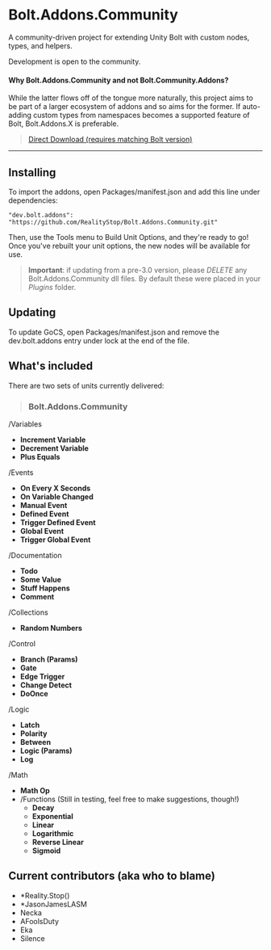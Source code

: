 

# Bolt.Addons.Community
A community-driven project for extending Unity Bolt with custom nodes, types, and helpers.

Development is open to the community.


#### Why Bolt.Addons.Community and not Bolt.Community.Addons?  
While the latter flows off of the tongue more naturally, this project aims to be part of a larger ecosystem of addons and so aims for the former.  If auto-adding custom types from namespaces becomes a supported feature of Bolt, Bolt.Addons.X is preferable.

> [Direct Download (requires matching Bolt version)](https://github.com/RealityStop/Bolt.Addons.Community/releases/)



----------

## Installing

To import the addons, open Packages/manifest.json and add this line under dependencies:

	"dev.bolt.addons": "https://github.com/RealityStop/Bolt.Addons.Community.git"
	
Then, use the Tools menu to Build Unit Options, and they're ready to go!  Once you've rebuilt your unit options, the new nodes will be available for use.

> **Important**: if updating from a pre-3.0 version, please *DELETE* any Bolt.Addons.Community dll files.  By default these were placed in your *Plugins* folder.

## Updating
To update GoCS, open Packages/manifest.json and remove the dev.bolt.addons entry under lock at the end of the file.


## What's included
There are two sets of units currently delivered:

> ### Bolt.Addons.Community

/Variables
 - **Increment Variable**
 - **Decrement Variable**
 - **Plus Equals**

/Events
 - **On Every X Seconds**
 - **On Variable Changed**
 - **Manual Event**
 - **Defined Event**
 - **Trigger Defined Event**
 - **Global Event**
 - **Trigger Global Event**

/Documentation
 - **Todo**
 - **Some Value**
 - **Stuff Happens**
 - **Comment**

/Collections
 - **Random Numbers**

/Control
 - **Branch (Params)**
 - **Gate**
 - **Edge Trigger**
 - **Change Detect**
 - **DoOnce**

/Logic
 - **Latch**
 - **Polarity**
 - **Between**
 - **Logic (Params)**
 - **Log**

/Math
 - **Math Op**
 - 
	 /Functions  (Still in testing, feel free to make suggestions, though!)
	 - **Decay**
	 - **Exponential**
	 - **Linear**
	 - **Logarithmic**
	 - **Reverse Linear**
	 - **Sigmoid**



## Current contributors (aka who to blame)
 - *Reality.Stop()
 - *JasonJamesLASM
 - Necka
 - AFoolsDuty
 - Eka
 - Silence
